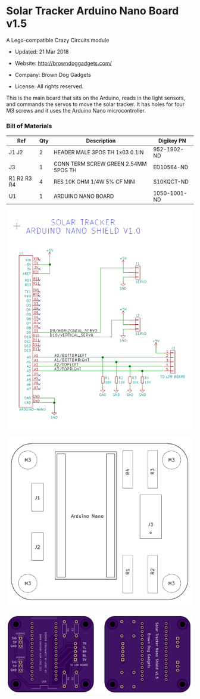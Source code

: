 <!--- start title --->
# Solar Tracker Arduino Nano Board v1.5
A Lego-compatible Crazy Circuits module

- Updated: 21 Mar 2018

- Website: http://browndoggadgets.com/
- Company: Brown Dog Gadgets
- License: All rights reserved.
<!--- end title --->

This is the main board that sits on the Arduino, reads in the light sensors, and commands the servos to move the solar tracker. It has holes for four M3 screws and it uses the Arduino Nano microcontroller.

<!--- bom start --->
### Bill of Materials

|Ref|Qty|Description|Digikey PN|
|---|---|-----------|------|
|J1 J2|2|HEADER MALE 3POS TH 1x03 0.1IN|952-1902-ND|
|J3|1|CONN TERM SCREW GREEN 2.54MM 5POS TH|ED10564-ND|
|R1 R2 R3 R4|4|RES 10K OHM 1/4W 5% CF MINI|S10KQCT-ND|
|U1|1|ARDUINO NANO BOARD|1050-1001-ND|


<!--- bom end --->

![Schematic](schematic.png)

![Assembly Diagram](assembly.png)

![Gerber Preview](preview.png)
